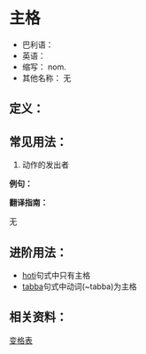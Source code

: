 # 主格

- 巴利语： 
- 英语： 
- 缩写： nom.
- 其他名称： 无

## 定义：

## 常见用法：

1. 动作的发出者<br>

**例句：**

**翻译指南：**

无

## 进阶用法：

- [hoti](hoti.md)句式中只有主格
- [tabba](tabba.md)句式中动词(~tabba)为主格

## 相关资料：

[变格表](ending-table.md)
